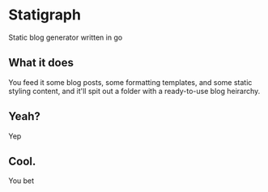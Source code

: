 # Statigraph
Static blog generator written in go

## What it does
You feed it some blog posts, some formatting templates, and some static styling content, and it'll spit out a folder with a ready-to-use blog heirarchy.

## Yeah?
Yep

## Cool.
You bet